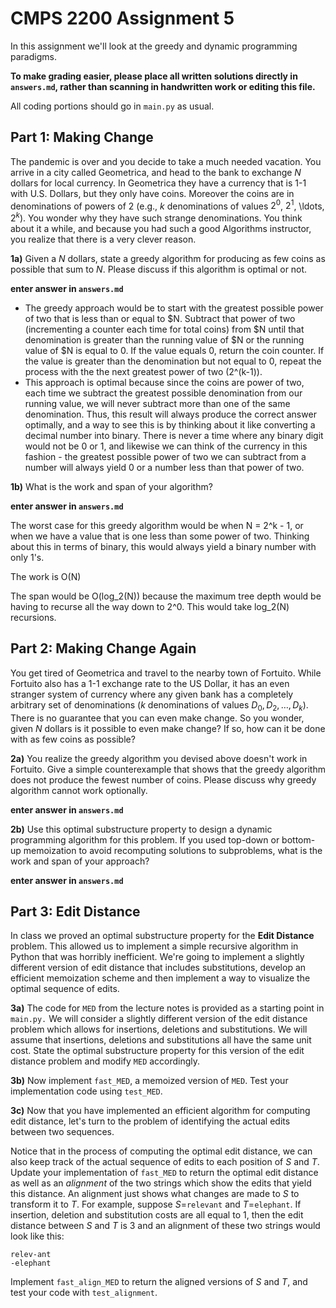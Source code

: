 # CMPS 2200 Assignment 5

In this assignment we'll look at the greedy and dynamic programming paradigms.

**To make grading easier, please place all written solutions directly in `answers.md`, rather than scanning in handwritten work or editing this file.**

All coding portions should go in `main.py` as usual.


## Part 1: Making Change

The pandemic is over and you decide to take a much needed vacation. You arrive in a city called Geometrica, and head to the bank to
exchange $N$ dollars for local currency. In Geometrica they have a
currency that is 1-1 with U.S. Dollars, but they only have
coins. Moreover the coins are in
denominations of powers of $2$ (e.g., $k$ denominations of values $2^0$, $2^1$, \ldots,
$2^k$). You wonder why they have
such strange denominations. You think about it a while, and because
you had such a good Algorithms instructor, you realize that there is a
very clever reason. 

**1a)** Given a $N$ dollars, state a greedy algorithm for producing
as few coins as possible that sum to $N$. Please discuss if this algorithm is optimal or not.

**enter answer in `answers.md`**

- The greedy approach would be to start with the greatest possible power of two that is less than or equal to $N. Subtract that power of two (incrementing a counter each time for total coins) from $N until that denomination is greater than the running value of $N or the running value of $N is equal to 0. If the value equals 0, return the coin counter. If the value is greater than the denomination but not equal to 0, repeat the process with the the next greatest power of two (2^(k-1)).
- This approach is optimal because since the coins are power of two, each time we subtract the greatest possible denomination from our running value, we will never subtract more than one of the same denomination. Thus, this result will always produce the correct answer optimally, and a way to see this is by thinking about it like converting a decimal number into binary. There is never a time where any binary digit would not be 0 or 1, and likewise we can think of the currency in this fashion - the greatest possible power of two we can subtract from a number will always yield 0 or a number less than that power of two.



**1b)** What is the work and span of your algorithm?

**enter answer in `answers.md`**

The worst case for this greedy algorithm would be when N = 2^k - 1, or when we have a value that is one less than some power of two. Thinking about this in terms of binary, this would always yield a binary number with only 1's. 

The work is O(N) 

The span would be O(log_2(N)) because the maximum tree depth would be having to recurse all the way down to 2^0. This would take log_2(N) recursions. 


## Part 2: Making Change Again

You get tired of Geometrica and travel to the nearby town of
Fortuito. While Fortuito also has a 1-1 exchange rate to the US
Dollar, it has an even stranger system of currency where any given bank
has a completely arbitrary set of denominations ($k$ denominations of
values $D_0, D_2, \ldots, D_k$). There is no guarantee that you can
even make change. So you wonder, given $N$ dollars is it possible to
even make change? If so, how can it be done with as few coins as
possible?

**2a)** You realize the greedy algorithm you devised above doesn't
  work in Fortuito. Give a simple counterexample that shows that the
  greedy algorithm does not produce the fewest number of coins. Please discuss why greedy algorithm cannot work optionally. 
  
**enter answer in `answers.md`**



**2b)** Use this optimal substructure property to design a
  dynamic programming algorithm for this problem. If you used top-down
  or bottom-up memoization to avoid recomputing solutions to
  subproblems, what is the work and span of your approach?

**enter answer in `answers.md`**


## Part 3: Edit Distance

In class we proved an optimal substructure property for the **Edit
Distance** problem. This allowed us to implement a simple recursive
algorithm in Python that was horribly inefficient. We're going to
implement a slightly different version of edit distance that includes
substitutions, develop an efficient memoization scheme
and then implement a way to visualize the optimal sequence of edits.


**3a)** The code for `MED` from the lecture notes is provided as a
  starting point in `main.py.` We will consider a slightly different
  version of the edit distance problem which allows for insertions,
  deletions and substitutions. We will assume that insertions,
  deletions and substitutions all have the same unit cost. State the optimal substructure property
  for this version of the edit distance problem and modify `MED` accordingly. 


**3b)** Now implement `fast_MED`, a memoized version of `MED`. Test your implementation code using `test_MED`.


**3c)** Now that you have implemented an efficient algorithm for
  computing edit distance, let's turn to the problem of identifying
  the actual edits between two sequences.

 Notice that in the process of computing the optimal edit
  distance, we can also keep track of the actual sequence of edits to
  each position of $S$ and $T$. Update your implementation of `fast_MED` to
  return the optimal edit distance as well as an *alignment* of the
  two strings which show the edits that yield this distance. An
  alignment just shows what changes are made to $S$ to transform it to
  $T$. For example, suppose $S$=`relevant` and $T$=`elephant`. If
  insertion, deletion and substitution costs are all equal to $1$, then the
  edit distance between $S$ and $T$ is 3 and an
  alignment of these two strings would look like this:

  `relev-ant`\
  `-elephant`

Implement `fast_align_MED` to return the aligned versions of $S$ and $T$,
and test your code with `test_alignment`.


